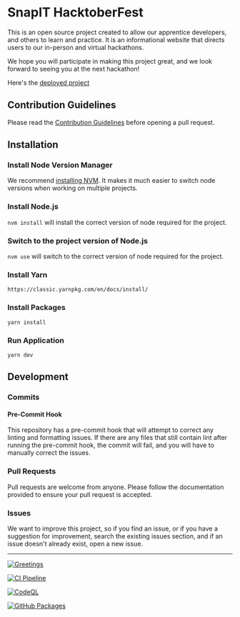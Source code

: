 # SnapIT HacktoberFest
This is an open source project created to allow our apprentice developers, and others to learn and practice. It is an informational website that directs users to our in-person and virtual hackathons.

We hope you will participate in making this project great, and we look forward to seeing you at the next hackathon!

Here's the [deployed project](https://snapit-hacktoberfest.herokuapp.com/)

## Contribution Guidelines
Please read the [Contribution Guidelines](CONTRIBUTING.md) before opening a pull request.

## Installation

### Install Node Version Manager
We recommend [installing NVM](https://github.com/nvm-sh/nvm#installing-and-updating).
It makes it much easier to switch node versions when working on multiple projects.

### Install Node.js
`nvm install` will install the correct version of node required for the project.

### Switch to the project version of Node.js
`nvm use` will switch to the correct version of node required for the project.

### Install Yarn
`https://classic.yarnpkg.com/en/docs/install/`

### Install Packages
`yarn install`

### Run Application
`yarn dev`

## Development

### Commits

#### Pre-Commit Hook

This repository has a pre-commit hook that will attempt to correct any linting and formatting
issues. If there are any files that still contain lint after running the pre-commit hook, the commit
will fail, and you will have to manually correct the issues.

### Pull Requests
Pull requests are welcome from anyone. Please follow the documentation provided to ensure your pull request is accepted.

### Issues
We want to improve this project, so if you find an issue, or if you have a suggestion for improvement, search the existing issues section, and if an issue doesn't already exist, open a new issue.

___

[![Greetings](https://github.com/SnapITSolutions/snapit-hacktoberfest/actions/workflows/greetings.yml/badge.svg)](https://github.com/SnapITSolutions/snapit-hacktoberfest/actions/workflows/greetings.yml)

[![CI Pipeline](https://github.com/SnapITSolutions/snapit-hacktoberfest/actions/workflows/ci-pipeline.yml/badge.svg)](https://github.com/SnapITSolutions/snapit-hacktoberfest/actions/workflows/ci-pipeline.yml)

[![CodeQL](https://github.com/SnapITSolutions/snapit-hacktoberfest/actions/workflows/codeql-analysis.yml/badge.svg)](https://github.com/SnapITSolutions/snapit-hacktoberfest/actions/workflows/codeql-analysis.yml)

[![GitHub Packages](https://github.com/SnapITSolutions/snapit-hacktoberfest/actions/workflows/github-packages.yml/badge.svg)](https://github.com/SnapITSolutions/snapit-hacktoberfest/actions/workflows/github-packages.yml)
